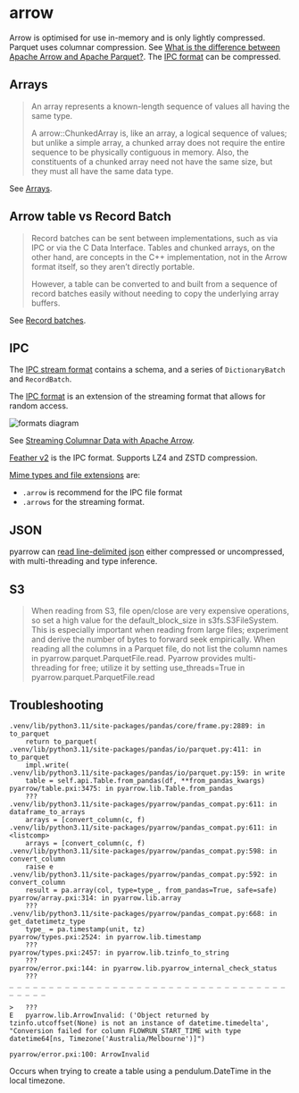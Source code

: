 # arrow

Arrow is optimised for use in-memory and is only lightly compressed. Parquet uses columnar compression. See [What is the difference between Apache Arrow and Apache Parquet?](https://arrow.apache.org/faq/#what-is-the-difference-between-apache-arrow-and-apache-parquet). The [IPC format](#ipc) can be compressed.

## Arrays

> An array represents a known-length sequence of values all having the same type.
>
> A arrow::ChunkedArray is, like an array, a logical sequence of values; but unlike a simple array, a chunked array does not require the entire sequence to be physically contiguous in memory. Also, the constituents of a chunked array need not have the same size, but they must all have the same data type.

See [Arrays](https://arrow.apache.org/docs/cpp/arrays.html).

## Arrow table vs Record Batch

> Record batches can be sent between implementations, such as via IPC or via the C Data Interface. Tables and chunked arrays, on the other hand, are concepts in the C++ implementation, not in the Arrow format itself, so they aren’t directly portable.
>
> However, a table can be converted to and built from a sequence of record batches easily without needing to copy the underlying array buffers.

See [Record batches](https://arrow.apache.org/docs/cpp/tables.html#record-batches).

## IPC

The [IPC stream format](https://arrow.apache.org/docs/format/Columnar.html#ipc-streaming-format) contains a schema, and a series of `DictionaryBatch` and `RecordBatch`.

The [IPC format](https://arrow.apache.org/docs/format/Columnar.html#ipc-file-format) is an extension of the streaming format that allows for random access.

![formats diagram](https://wesmckinney.com/images/arrow_file_formats.png)

See [Streaming Columnar Data with Apache Arrow](https://wesmckinney.com/blog/arrow-streaming-columnar/).

[Feather v2](https://arrow.apache.org/docs/python/feather.html) is the IPC format. Supports LZ4 and ZSTD compression.

[Mime types and file extensions](https://arrow.apache.org/faq/#mime-types-iana-media-types-for-arrow-data) are:

- `.arrow` is recommend for the IPC file format
- `.arrows` for the streaming format.

## JSON

pyarrow can [read line-delimited json](https://arrow.apache.org/docs/python/json.html) either compressed or uncompressed, with multi-threading and type inference.

## S3

> When reading from S3, file open/close are very expensive operations, so set a high value for the default_block_size in s3fs.S3FileSystem. This is especially important when reading from large files; experiment and derive the number of bytes to forward seek empirically. When reading all the columns in a Parquet file, do not list the column names in pyarrow.parquet.ParquetFile.read. Pyarrow provides multi-threading for free; utilize it by setting use_threads=True in pyarrow.parquet.ParquetFile.read

## Troubleshooting

```
.venv/lib/python3.11/site-packages/pandas/core/frame.py:2889: in to_parquet
    return to_parquet(
.venv/lib/python3.11/site-packages/pandas/io/parquet.py:411: in to_parquet
    impl.write(
.venv/lib/python3.11/site-packages/pandas/io/parquet.py:159: in write
    table = self.api.Table.from_pandas(df, **from_pandas_kwargs)
pyarrow/table.pxi:3475: in pyarrow.lib.Table.from_pandas
    ???
.venv/lib/python3.11/site-packages/pyarrow/pandas_compat.py:611: in dataframe_to_arrays
    arrays = [convert_column(c, f)
.venv/lib/python3.11/site-packages/pyarrow/pandas_compat.py:611: in <listcomp>
    arrays = [convert_column(c, f)
.venv/lib/python3.11/site-packages/pyarrow/pandas_compat.py:598: in convert_column
    raise e
.venv/lib/python3.11/site-packages/pyarrow/pandas_compat.py:592: in convert_column
    result = pa.array(col, type=type_, from_pandas=True, safe=safe)
pyarrow/array.pxi:314: in pyarrow.lib.array
    ???
.venv/lib/python3.11/site-packages/pyarrow/pandas_compat.py:668: in get_datetimetz_type
    type_ = pa.timestamp(unit, tz)
pyarrow/types.pxi:2524: in pyarrow.lib.timestamp
    ???
pyarrow/types.pxi:2457: in pyarrow.lib.tzinfo_to_string
    ???
pyarrow/error.pxi:144: in pyarrow.lib.pyarrow_internal_check_status
    ???
_ _ _ _ _ _ _ _ _ _ _ _ _ _ _ _ _ _ _ _ _ _ _ _ _ _ _ _ _ _ _ _ _ _ _ _ _ _ _ _

>   ???
E   pyarrow.lib.ArrowInvalid: ('Object returned by tzinfo.utcoffset(None) is not an instance of datetime.timedelta', "Conversion failed for column FLOWRUN_START_TIME with type datetime64[ns, Timezone('Australia/Melbourne')]")

pyarrow/error.pxi:100: ArrowInvalid
```

Occurs when trying to create a table using a pendulum.DateTime in the local timezone.
